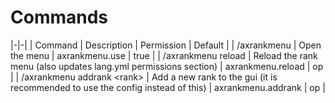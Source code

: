 # Commands

|-|-|
| Command | Description | Permission | Default |
| /axrankmenu | Open the menu | axrankmenu.use | true |
| /axrankmenu reload | Reload the rank menu (also updates lang.yml permissions section) | axrankmenu.reload | op |
| /axrankmenu addrank &lt;rank> | Add a new rank to the gui (it is recommended to use the config instead of this) | axrankmenu.addrank | op |